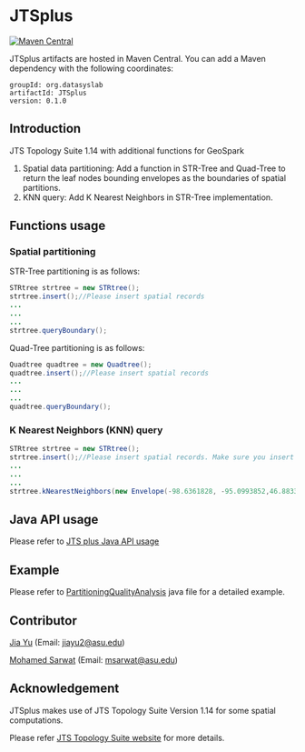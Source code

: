 # JTSplus
[![Maven Central](https://maven-badges.herokuapp.com/maven-central/org.datasyslab/JTSplus/badge.svg)](https://maven-badges.herokuapp.com/maven-central/org.datasyslab/JTSplus)

JTSplus artifacts are hosted in Maven Central. You can add a Maven dependency with the following coordinates:

```
groupId: org.datasyslab
artifactId: JTSplus
version: 0.1.0
```
## Introduction
JTS Topology Suite 1.14 with additional functions for GeoSpark

1. Spatial data partitioning: Add a function in STR-Tree and Quad-Tree to return the leaf nodes bounding envelopes as the boundaries of spatial partitions. 
2. KNN query: Add K Nearest Neighbors in STR-Tree implementation. 

## Functions usage

### Spatial partitioning
STR-Tree partitioning is as follows:

```java
STRtree strtree = new STRtree();
strtree.insert();//Please insert spatial records
...
...
...
strtree.queryBoundary();
```

Quad-Tree partitioning is as follows:

```java
Quadtree quadtree = new Quadtree();
quadtree.insert();//Please insert spatial records
...
...
...
quadtree.queryBoundary();
```
### K Nearest Neighbors (KNN) query

```java
STRtree strtree = new STRtree();
strtree.insert();//Please insert spatial records. Make sure you insert Geometry type object (instead of Envelope or others)
...
...
...
strtree.kNearestNeighbors(new Envelope(-98.6361828, -95.0993852,46.88333326666667,48.392923),fact.toGeometry(new Envelope(-98.6361828, -95.0993852,46.88333326666667,48.392923)),new GeometryItemDistance(), 10);
```
## Java API usage
Please refer to [JTS plus Java API usage](http://www.public.asu.edu/~jiayu2/jtsplus/javadoc/index.html)

## Example

Please refer to [PartitioningQualityAnalysis](https://github.com/jiayuasu/JTSplus/blob/master/src/main/java/org/datasyslab/jts/utils/PartitioningQualityAnalysis.java) java file for a detailed example.

## Contributor
[Jia Yu](http://www.public.asu.edu/~jiayu2/) (Email: jiayu2@asu.edu)

[Mohamed Sarwat](http://faculty.engineering.asu.edu/sarwat/) (Email: msarwat@asu.edu)
## Acknowledgement

JTSplus makes use of JTS Topology Suite Version 1.14 for some spatial computations.

Please refer [JTS Topology Suite website](http://tsusiatsoftware.net/jts/main.html) for more details.
